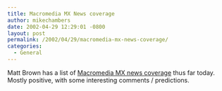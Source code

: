 ```yaml
---
title: Macromedia MX News coverage
author: mikechambers
date: 2002-04-29 12:29:01 -0800
layout: post
permalink: /2002/04/29/macromedia-mx-news-coverage/
categories:
  - General
---
```



Matt Brown has a list of [Macromedia MX news coverage][1] thus far today. Mostly positive, with some interesting comments / predictions.

 [1]: http://radio.weblogs.com/0106884/